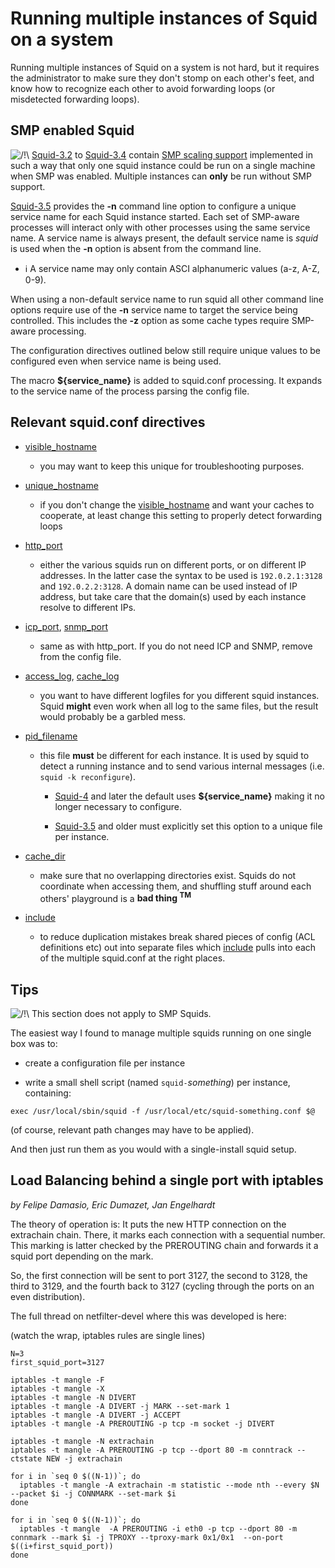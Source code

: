 # Running multiple instances of Squid on a system

Running multiple instances of Squid on a system is not hard, but it
requires the administrator to make sure they don't stomp on each other's
feet, and know how to recognize each other to avoid forwarding loops (or
misdetected forwarding loops).

## SMP enabled Squid

![/\!\\](https://wiki.squid-cache.org/wiki/squidtheme/img/alert.png)
[Squid-3.2](/Squid-3.2#)
to
[Squid-3.4](/Squid-3.4#)
contain [SMP scaling
support](/Features/SmpScale#)
implemented in such a way that only one squid instance could be run on a
single machine when SMP was enabled. Multiple instances can **only** be
run without SMP support.

[Squid-3.5](/Squid-3.5#)
provides the **-n** command line option to configure a unique service
name for each Squid instance started. Each set of SMP-aware processes
will interact only with other processes using the same service name. A
service name is always present, the default service name is *squid* is
used when the **-n** option is absent from the command line.

  - ℹ️
    A service name may only contain ASCI alphanumeric values (a-z, A-Z,
    0-9).

When using a non-default service name to run squid all other command
line options require use of the **-n** service name to target the
service being controlled. This includes the **-z** option as some cache
types require SMP-aware processing.

The configuration directives outlined below still require unique values
to be configured even when service name is being used.

The macro **${service\_name}** is added to squid.conf processing. It
expands to the service name of the process parsing the config file.

## Relevant squid.conf directives

  - [visible\_hostname](http://www.squid-cache.org/Doc/config/visible_hostname#)
    
      - you may want to keep this unique for troubleshooting purposes.

  - [unique\_hostname](http://www.squid-cache.org/Doc/config/unique_hostname#)
    
      - if you don't change the
        [visible\_hostname](http://www.squid-cache.org/Doc/config/visible_hostname#)
        and want your caches to cooperate, at least change this setting
        to properly detect forwarding loops

  - [http\_port](http://www.squid-cache.org/Doc/config/http_port#)
    
      - either the various squids run on different ports, or on
        different IP addresses. In the latter case the syntax to be used
        is `192.0.2.1:3128` and `192.0.2.2:3128`. A domain name can be
        used instead of IP address, but take care that the domain(s)
        used by each instance resolve to different IPs.

  - [icp\_port](http://www.squid-cache.org/Doc/config/icp_port#),
    [snmp\_port](http://www.squid-cache.org/Doc/config/snmp_port#)
    
      - same as with http\_port. If you do not need ICP and SNMP, remove
        from the config file.

  - [access\_log](http://www.squid-cache.org/Doc/config/access_log#),
    [cache\_log](http://www.squid-cache.org/Doc/config/cache_log#)
    
      - you want to have different logfiles for you different squid
        instances. Squid **might** even work when all log to the same
        files, but the result would probably be a garbled mess.

  - [pid\_filename](http://www.squid-cache.org/Doc/config/pid_filename#)
    
      - this file **must** be different for each instance. It is used by
        squid to detect a running instance and to send various internal
        messages (i.e. `squid -k reconfigure`).
        
          - [Squid-4](/Squid-4#)
            and later the default uses **${service\_name}** making it no
            longer necessary to configure.
        
          - [Squid-3.5](/Squid-3.5#)
            and older must explicitly set this option to a unique file
            per instance.

  - [cache\_dir](http://www.squid-cache.org/Doc/config/cache_dir#)
    
      - make sure that no overlapping directories exist. Squids do not
        coordinate when accessing them, and shuffling stuff around each
        others' playground is a **bad thing <sup>TM</sup>**

  - [include](http://www.squid-cache.org/Doc/config/include#)
    
      - to reduce duplication mistakes break shared pieces of config
        (ACL definitions etc) out into separate files which
        [include](http://www.squid-cache.org/Doc/config/include#) pulls
        into each of the multiple squid.conf at the right places.

## Tips

![/\!\\](https://wiki.squid-cache.org/wiki/squidtheme/img/alert.png)
This section does not apply to SMP Squids.

The easiest way I found to manage multiple squids running on one single
box was to:

  - create a configuration file per instance

  - write a small shell script (named `squid-`*something*) per instance,
    containing:

<!-- end list -->

    exec /usr/local/sbin/squid -f /usr/local/etc/squid-something.conf $@

(of course, relevant path changes may have to be applied).

And then just run them as you would with a single-install squid setup.

## Load Balancing behind a single port with iptables

*by Felipe Damasio, Eric Dumazet, Jan Engelhardt*

The theory of operation is: It puts the new HTTP connection on the
extrachain chain. There, it marks each connection with a sequential
number. This marking is latter checked by the PREROUTING chain and
forwards it a squid port depending on the mark.

So, the first connection will be sent to port 3127, the second to 3128,
the third to 3129, and the fourth back to 3127 (cycling through the
ports on an even distribution).

The full thread on netfilter-devel where this was developed is here:
[](http://marc.info/?l=netfilter-devel&m=127483388828088&w=2)

(watch the wrap, iptables rules are single lines)

    N=3
    first_squid_port=3127
    
    iptables -t mangle -F
    iptables -t mangle -X
    iptables -t mangle -N DIVERT
    iptables -t mangle -A DIVERT -j MARK --set-mark 1
    iptables -t mangle -A DIVERT -j ACCEPT
    iptables -t mangle -A PREROUTING -p tcp -m socket -j DIVERT
    
    iptables -t mangle -N extrachain
    iptables -t mangle -A PREROUTING -p tcp --dport 80 -m conntrack --ctstate NEW -j extrachain
    
    for i in `seq 0 $((N-1))`; do
      iptables -t mangle -A extrachain -m statistic --mode nth --every $N --packet $i -j CONNMARK --set-mark $i
    done
    
    for i in `seq 0 $((N-1))`; do
      iptables -t mangle  -A PREROUTING -i eth0 -p tcp --dport 80 -m connmark --mark $i -j TPROXY --tproxy-mark 0x1/0x1  --on-port $((i+first_squid_port))
    done
